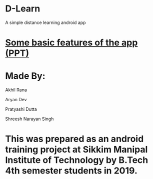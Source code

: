 # D-Learn
A simple distance learning android app


# [Some basic features of the app (PPT)](https://onedrive.live.com/View.aspx?resid=52F1F35283E6AEE3!1318&wdSlideId=269&wdModeSwitchTime=1566079750818&authkey=!AHorNb3ThNd-SPE) 


# Made By:

Akhil Rana 

Aryan Dev

Pratyashi Dutta

Shreesh Narayan Singh



# This was prepared as an android training project at Sikkim Manipal Institute of Technology by B.Tech 4th semester students in 2019.
